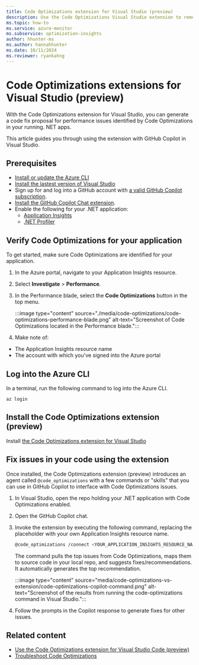 ```yaml
---
title: Code Optimizations extension for Visual Studio (preview)
description: Use the Code Optimizations Visual Studio extension to remediate performance bottlenecks on a code level.
ms.topic: how-to
ms.service: azure-monitor
ms.subservice: optimization-insights
author: hhunter-ms
ms.author: hannahhunter
ms.date: 10/11/2024
ms.reviewer: ryankahng
---
```


# Code Optimizations extensions for Visual Studio (preview)

With the Code Optimizations extension for Visual Studio, you can generate a code fix proposal for performance issues identified by Code Optimizations in your running. NET apps. 

This article guides you through using the extension with GitHub Copilot in Visual Studio. 

## Prerequisites

- [Install or update the Azure CLI](/cli/azure/install-azure-cli-windows)
- [Install the lastest version of Visual Studio](https://visualstudio.microsoft.com/downloads/)
- Sign up for and log into a GitHub account with [a valid GitHub Copilot subscription](https://docs.github.com/en/copilot/about-github-copilot/subscription-plans-for-github-copilot).
- [Install the GitHub Copilot Chat extension](/visualstudio/ide/visual-studio-github-copilot-install-and-states).
- Enable the following for your .NET application:
  - [Application Insights](../app/create-workspace-resource.md)
  - [.NET Profiler](../profiler/profiler.md)

## Verify Code Optimizations for your application

To get started, make sure Code Optimizations are identified for your application.

1. In the Azure portal, navigate to your Application Insights resource.
1. Select **Investigate** > **Performance**. 
1. In the Performance blade, select the **Code Optimizations** button in the top menu.

   :::image type="content" source="./media/code-optimizations/code-optimizations-performance-blade.png" alt-text="Screenshot of Code Optimizations located in the Performance blade.":::

1. Make note of:
  - The Application Insights resource name
  - The account with which you've signed into the Azure portal

## Log into the Azure CLI

In a terminal, run the following command to log into the Azure CLI.

```azurecli
az login
```

## Install the Code Optimizations extension (preview)

Install [the Code Optimizations extension for Visual Studio]()

## Fix issues in your code using the extension

Once installed, the Code Optimizations extension (preview) introduces an agent called `@code_optimizations` with a few commands or "skills" that you can use in GitHub Copilot to interface with Code Optimizations issues. 

1. In Visual Studio, open the repo holding your .NET application with Code Optimizations enabled. 
1. Open the GitHub Copilot chat. 
1. Invoke the extension by executing the following command, replacing the placeholder with your own Application Insights resource name.

    ```bash
    @code_optimizations /connect <YOUR_APPLICATION_INSIGHTS_RESOURCE_NAME>
    ```

    The command pulls the top issues from Code Optimizations, maps them to source code in your local repo, and suggests fixes/recommendations. It automatically generates the top recommendation. 

    :::image type="content" source="media/code-optimizations-vs-extension/code-optimizations-copilot-command.png" alt-text="Screenshot of the results from running the code-optimizations command in Visual Studio.":::


1. Follow the prompts in the Copilot response to generate fixes for other issues.

## Related content

- [Use the Code Optimizations extension for Visual Studio Code (preview)](./code-optimizations-vscode-extension.md)
- [Troubleshoot Code Optimizations](./code-optimizations-troubleshoot.md)
